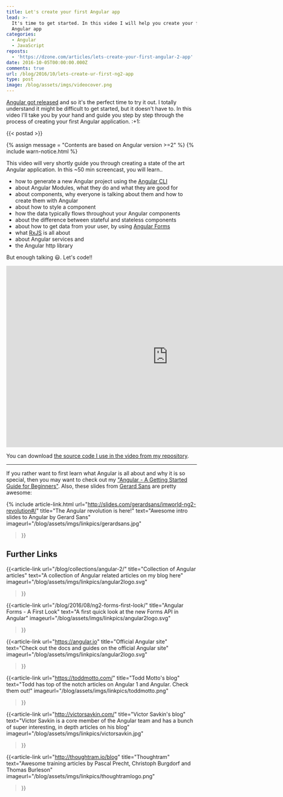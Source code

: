 ```yaml
---
title: Let's create your first Angular app
lead: >-
  It's time to get started. In this video I will help you create your first
  Angular app
categories:
  - Angular
  - JavaScript
reposts:
  - 'https://dzone.com/articles/lets-create-your-first-angular-2-app'
date: 2016-10-05T00:00:00.000Z
comments: true
url: /blog/2016/10/lets-create-ur-first-ng2-app
type: post
image: /blog/assets/imgs/videocover.png
---
```


<div class="article-intro">
  <a href="/blog/2016/09/ng2-released/" target="_blank">Angular got released</a> and so it's the perfect time to try it out. I totally understand it might be difficult to get started, but it doesn't have to. In this video I'll take you by your hand and guide you step by step through the process of creating your first Angular application. :+1:
</div>

{{< postad >}}

{% assign message = "Contents are based on Angular version >=2" %}
{% include warn-notice.html %}

This video will very shortly guide you through creating a state of the art Angular application. In this ~50 min screencast, you will learn..

- how to generate a new Angular project using the [Angular CLI](https://cli.angular.io)
- about Angular Modules, what they do and what they are good for
- about components, why everyone is talking about them and how to create them with Angular
- about how to style a component
- how the data typically flows throughout your Angular components
- about the difference between stateful and stateless components
- about how to get data from your user, by using [Angular Forms](/blog/2016/08/ng2-forms-first-look/)
- what [RxJS](/blog/2016/06/rxjs-1st-steps-subject/) is all about
- about Angular services and
- the Angular http library

But enough talking :smiley:. Let's code!!

<iframe width="853" height="480" src="https://www.youtube.com/embed/fXHyqSIIF9Q" frameborder="0" allowfullscreen="allowfullscreen"> </iframe>

You can download [the source code I use in the video from my repository](https://github.com/juristr/video-your-first-ng2-app).

---
If you rather want to first learn what Angular is all about and why it is so special, then you may want to check out my ["Angular - A Getting Started Guide for Beginners"](/blog/2016/06/ng2-getting-started-for-beginners/). Also, these slides from [Gerard Sans](https://twitter.com/gerardsans) are pretty awesome:

{%
  include article-link.html
  url="http://slides.com/gerardsans/imworld-ng2-revolution#/"
  title="The Angular revolution is here!"
  text="Awesome intro slides to Angular by Gerard Sans"
  imageurl="/blog/assets/imgs/linkpics/gerardsans.jpg"
>}}


## Further Links

{{<article-link
    url="/blog/collections/angular-2/"
    title="Collection of Angular articles"
    text="A collection of Angular related articles on my blog here"
    imageurl="/blog/assets/imgs/linkpics/angular2logo.svg"
>}}

{{<article-link
    url="/blog/2016/08/ng2-forms-first-look/"
    title="Angular Forms - A First Look"
    text="A first quick look at the new Forms API in Angular"
    imageurl="/blog/assets/imgs/linkpics/angular2logo.svg"
>}}

{{<article-link
    url="https://angular.io"
    title="Official Angular site"
    text="Check out the docs and guides on the official Angular site"
    imageurl="/blog/assets/imgs/linkpics/angular2logo.svg"
>}}

{{<article-link
    url="https://toddmotto.com/"
    title="Todd Motto's blog"
    text="Todd has top of the notch articles on Angular 1 and Angular. Check them out!"
    imageurl="/blog/assets/imgs/linkpics/toddmotto.png"
>}}

{{<article-link
    url="http://victorsavkin.com/"
    title="Victor Savkin's blog"
    text="Victor Savkin is a core member of the Angular team and has a bunch of super interesting, in depth articles on his blog"
    imageurl="/blog/assets/imgs/linkpics/victorsavkin.jpg"
>}}

{{<article-link
    url="http://thoughtram.io/blog"
    title="Thoughtram"
    text="Awesome training articles by Pascal Precht, Christoph Burgdorf and Thomas Burleson"
    imageurl="/blog/assets/imgs/linkpics/thoughtramlogo.png"
>}}
